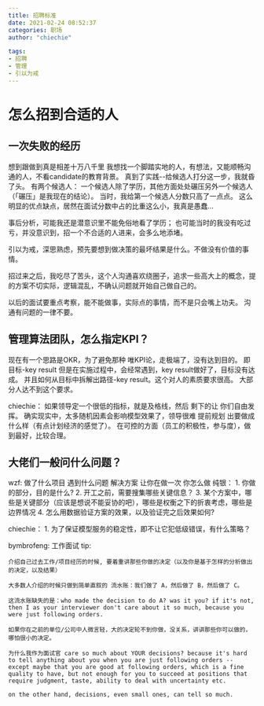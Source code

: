 ```yaml
---
title: 招聘标准
date: 2021-02-24 08:52:37
categories: 职场
author: "chiechie"

tags:
- 招聘
- 管理
- 引以为戒
---
```


# 怎么招到合适的人

## 一次失败的经历

想到跟做到真是相差十万八千里
我想找一个脚踏实地的人，有想法，又能顺畅沟通的人，不看candidate的教育背景。
真到了实践--给候选人打分这一步，我就昏了头。
有两个候选人： 一个候选人除了学历，其他方面处处碾压另外一个候选人（「碾压」是我现在的结论）。
当时，我给第一个候选人分数只高了一点点。
这么明显的优点缺点，居然在面试分数中占的比重这么小，我真是愚蠢...

事后分析，可能我还是潜意识里不能免俗地看了学历；
也可能当时的我没有吃过亏，并没意识到，招一个不合适的人进来，会多么地添堵。

引以为戒，深思熟虑，预先要想到做决策的最坏结果是什么。不做没有价值的事情。

招过来之后，我吃尽了苦头，这个人沟通喜欢绕圈子，追求一些高大上的概念，提的方案不切实际，逻辑混乱，不确认问题就开始自己做自己的。

以后的面试要重点考察，能不能做事，实际点的事情，而不是只会嘴上功夫。
沟通有问题的一律不要。


## 管理算法团队，怎么指定KPI？

现在有一个思路是OKR，为了避免那种 唯KPI论，走极端了，没有达到目的。
即目标-key result
但是在实施过程中，会经常遇到，key result做好了，目标没有达成。
并且如何从目标中拆解出路径-key result。这个对人的素质要求很高。
大部分人达不到这个要求。


chiechie：
如果领导定一个很低的指标，就是及格线，然后 剩下的让 你们自由发挥。
确实现实中，太多随机因素会影响模型效果了，领导很难 提前规划 出要做成什么样（有点计划经济的感觉了）。
在可控的方面（员工的积极性，参与度），做到最好，比较合理。


## 大佬们一般问什么问题？

wzf: 做了什么项目 遇到什么问题 解决方案 让你在做一次 你怎么做
纯银：
    1. 你做的部分，目的是什么?
    2. 开工之前，需要搜集哪些关键信息？
    3. 某个方案中，哪些是关键部分（应该是想说不能妥协的吧），哪些是权衡之下的折衷考虑，哪些是边界情况
    4. 怎么用数据验证方案的效果，以及验证完之后效果如何?

chiechie：
    1. 为了保证模型服务的稳定性，即不让它犯低级错误，有什么策略？


bymbrofeng:
    工作面试 tip:
    
    介绍自己过去工作/项目经历的时候, 要着重讲那些你做的决定（以及你是基于怎样的分析做出的决定，以及结果）
    
    大多数人介绍的时候只做到简单直叙的 流水账：我们做了 A，然后做了 B，然后做了 C。
    
    这流水账缺失的是：who made the decision to do A? was it you? if it's not, then I as your interviewer don't care about it so much, because you were just following orders. 
    
    如果你在之前的单位/公司中人微言轻，大的决定轮不到你做，没关系，讲讲那些你可以做的，哪怕很小的决定。
    
    为什么我作为面试官 care so much about YOUR decisions? because it's hard to tell anything about you when you are just following orders -- except maybe that you are good at following orders, which is a fine quality to have, but not enough for you to succeed at positions that require judgment, taste, ability to deal with uncertainty etc. 
    
    on the other hand, decisions, even small ones, can tell so much.